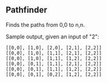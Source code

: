 Pathfinder
----------

Finds the paths from 0,0 to n,n.

Sample output, given an input of "2":

```
[[0,0], [1,0], [2,0], [2,1], [2,2]]
[[0,0], [1,0], [1,1], [2,1], [2,2]]
[[0,0], [1,0], [1,1], [1,2], [2,2]]
[[0,0], [0,1], [1,1], [2,1], [2,2]]
[[0,0], [0,1], [1,1], [1,2], [2,2]]
[[0,0], [0,1], [0,2], [1,2], [2,2]]
```
